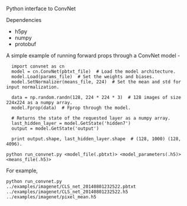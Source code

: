 Python interface to ConvNet

Dependencies
- h5py
- numpy
- protobuf

A simple example of running forward props through a ConvNet model -
```
  import convnet as cn
  model = cn.ConvNet(pbtxt_file)  # Load the model architecture.
  model.Load(params_file)  # Set the weights and biases.
  model.SetNormalizer(means_file, 224)  # Set the mean and std for input normalization.
  
  data = np.random.randn(128, 224 * 224 * 3)  # 128 images of size 224x224 as a numpy array.
  model.Fprop(data)  # Fprop through the model.
  
  # Returns the state of the requested layer as a numpy array.
  last_hidden_layer = model.GetState('hidden7')
  output = model.GetState('output')
  
  print output.shape, last_hidden_layer.shape  # (128, 1000) (128, 4096).
```


```
python run_convnet.py <model_file(.pbtxt)> <model_parameters(.h5)> <means_file(.h5)>
```
For example,
```
python run_convnet.py ../examples/imagenet/CLS_net_20140801232522.pbtxt ../examples/imagenet/CLS_net_20140801232522.h5 ../examples/imagenet/pixel_mean.h5
```
